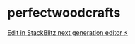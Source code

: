# perfectwoodcrafts

[Edit in StackBlitz next generation editor ⚡️](https://stackblitz.com/~/github.com/wickedsunnyhere/perfectwoodcrafts)
